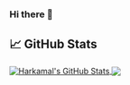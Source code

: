 ### Hi there 👋

<!--
**hsinghkalsi/hsinghkalsi** is a ✨ _special_ ✨ repository because its `README.md` (this file) appears on your GitHub profile.

Here are some ideas to get you started:

- 🔭 I’m currently working on ...
- 🌱 I’m currently learning ...
- 👯 I’m looking to collaborate on ...
- 🤔 I’m looking for help with ...
- 💬 Ask me about ...
- 📫 How to reach me: ...
- 😄 Pronouns: ...
- ⚡ Fun fact: ...
-->

## &#x1f4c8; GitHub Stats


<a href="https://github.com/hsinghkalsi/hsinghkalsi">
  <img align="center" src="https://github-readme-stats.vercel.app/api?username=hsinghkalsi&show_icons=true&line_height=27&count_private=true&title_color=ffffff&text_color=c9cacc&icon_color=2bbc8a&bg_color=1d1f21" alt="Harkamal's GitHub Stats" />
</a>
<a href="https://github.com/hsinghkalsi/hsinghkalsi">
  <img align="center" src="https://github-readme-stats.vercel.app/api/top-langs/?username=hsinghkalsi&layout=compact&title_color=ffffff&text_color=c9cacc&icon_color=2bbc8a&bg_color=1d1f21&langs_count=3" />
</a>




